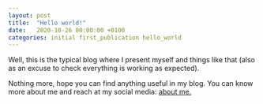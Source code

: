 ```yaml
---
layout: post
title:  "Hello world!"
date:   2020-10-26 00:00:00 +0100
categories: initial first_publication hello_world
---
```


Well, this is the typical blog where I present myself and things like that (also as an excuse to check everything is working as expected).

Nothing more, hope you can find anything useful in my blog. You can know more about me and reach at my social media: <a href="/about" target="_blank">about me.</a>